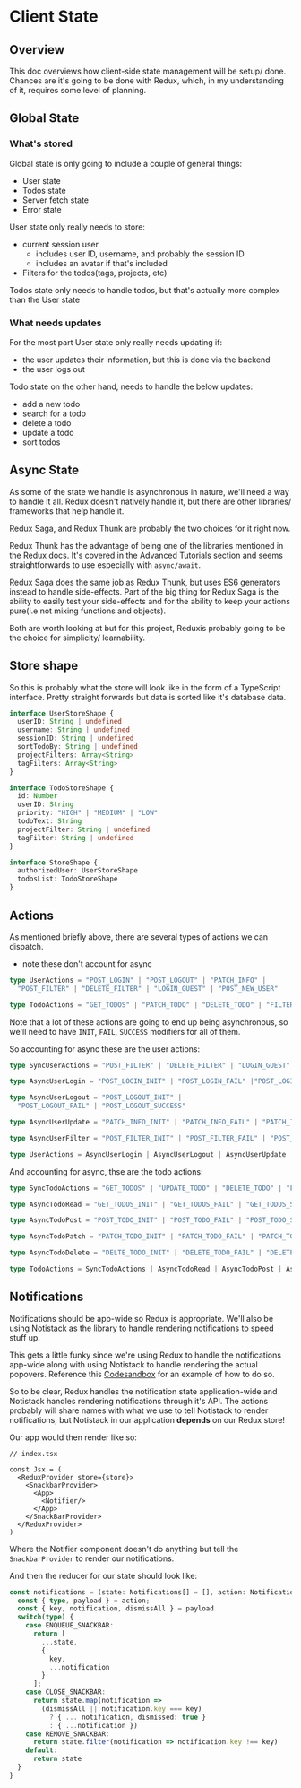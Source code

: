 # Client State
## Overview
This doc overviews how client-side state management will be setup/ done. Chances are it's going to be done with Redux, which, in my understanding of it, requires some level of planning.

## Global State
### What's stored
Global state is only going to include a couple of general things:
- User state
- Todos state
- Server fetch state
- Error state

User state only really needs to store:
- current session user
  - includes user ID, username, and probably the session ID
  - includes an avatar if that's included
- Filters for the todos(tags, projects, etc)

Todos state only needs to handle todos, but that's actually more complex than the User state

### What needs updates
For the most part User state only really needs updating if:
- the user updates their information, but this is done via the backend
- the user logs out

Todo state on the other hand, needs to handle the below updates:
- add a new todo
- search for a todo
- delete a todo
- update a todo
- sort todos

## Async State
As some of the state we handle is asynchronous in nature, we'll need a way to handle it all. Redux doesn't natively handle it, but there are other libraries/ frameworks that help handle it.

Redux Saga, and Redux Thunk are probably the two choices for it right now.

Redux Thunk has the advantage of being one of the libraries mentioned in the Redux docs. It's covered in the Advanced Tutorials section and seems straightforwards to use especially with `async/await`.

Redux Saga does the same job as Redux Thunk, but uses ES6 generators instead to handle side-effects. Part of the big thing for Redux Saga is the ability to easily test your side-effects and for the ability to keep your actions pure(i.e not mixing functions and objects).

Both are worth looking at but for this project, Reduxis probably going to be the choice for simplicity/ learnability.

## Store shape
So this is probably what the store will look like in the form of a TypeScript interface. Pretty straight forwards but data is sorted like it's database data.

```ts
interface UserStoreShape {
  userID: String | undefined
  username: String | undefined
  sessionID: String | undefined
  sortTodoBy: String | undefined
  projectFilters: Array<String>
  tagFilters: Array<String>
}

interface TodoStoreShape {
  id: Number
  userID: String
  priority: "HIGH" | "MEDIUM" | "LOW"
  todoText: String
  projectFilter: String | undefined
  tagFilter: String | undefined
}

interface StoreShape {
  authorizedUser: UserStoreShape
  todosList: TodoStoreShape
}


```

## Actions
As mentioned briefly above, there are several types of actions we can dispatch.
- note these don't account for async
```ts
type UserActions = "POST_LOGIN" | "POST_LOGOUT" | "PATCH_INFO" |
  "POST_FILTER" | "DELETE_FILTER" | "LOGIN_GUEST" | "POST_NEW_USER"

type TodoActions = "GET_TODOS" | "PATCH_TODO" | "DELETE_TODO" | "FILTER_TODOS" | "SORT_TODOS"

```

Note that a lot of these actions are going to end up being asynchronous, so we'll need to have `INIT`, `FAIL`, `SUCCESS` modifiers for all of them.

So accounting for async these are the user actions:
```ts
type SyncUserActions = "POST_FILTER" | "DELETE_FILTER" | "LOGIN_GUEST"

type AsyncUserLogin = "POST_LOGIN_INIT" | "POST_LOGIN_FAIL" |"POST_LOGIN_SUCCESS"

type AsyncUserLogout = "POST_LOGOUT_INIT" |
  "POST_LOGOUT_FAIL" | "POST_LOGOUT_SUCCESS"

type AsyncUserUpdate = "PATCH_INFO_INIT" | "PATCH_INFO_FAIL" | "PATCH_INFO_SUCCESS"

type AsyncUserFilter = "POST_FILTER_INIT" | "POST_FILTER_FAIL" | "POST_FILTER_SUCCESS" | "DELETE_FILTER_INIT" | "DELETE_FILTER_FAIL" | "DELETE_FILTER_SUCCESS"

type UserActions = AsyncUserLogin | AsyncUserLogout | AsyncUserUpdate | AsyncUserFilter | SyncUserActions

```

And accounting for async, thse are the todo actions:
```ts
type SyncTodoActions = "GET_TODOS" | "UPDATE_TODO" | "DELETE_TODO" | "FILTER_TODOS" | "SORT_TODOS"

type AsyncTodoRead = "GET_TODOS_INIT" | "GET_TODOS_FAIL" | "GET_TODOS_SUCCESS" | "SEARCH_TODOS_INIT" | "SEARCH_TODOS_FAIL" | "SEARCH_TODOS_SUCCESS"

type AsyncTodoPost = "POST_TODO_INIT" | "POST_TODO_FAIL" | "POST_TODO_SUCCESS"

type AsyncTodoPatch = "PATCH_TODO_INIT" | "PATCH_TODO_FAIL" | "PATCH_TODO_SUCCESS"

type AsyncTodoDelete = "DELTE_TODO_INIT" | "DELETE_TODO_FAIL" | "DELETE_TODO_SUCCESS"

type TodoActions = SyncTodoActions | AsyncTodoRead | AsyncTodoPost | AsyncTodoPatch | AsyncTodoDelete
```

## Notifications
Notifications should be app-wide so Redux is appropriate. We'll also be using [Notistack](https://github.com/iamhosseindhv/notistack) as the library to handle rendering notifications to speed stuff up.

This gets a little funky since we're using Redux to handle the notifications app-wide along with using Notistack to handle rendering the actual popovers. Reference this [Codesandbox](https://codesandbox.io/s/notistack-redux-hook-example-06xul) for an example of how to do so.

So to be clear, Redux handles the notification state application-wide and Notistack handles rendering notifications through it's API. The actions probably will share names with what we use to tell Notistack to render notifications, but Notistack in our application **depends** on our Redux store!

Our app would then render like so:
```tsx
// index.tsx

const Jsx = (
  <ReduxProvider store={store}>
    <SnackbarProvider>
      <App>
        <Notifier/>
      </App>
    </SnackBarProvider>
  </ReduxProvider>
)
```

Where the Notifier component doesn't do anything but tell the `SnackbarProvider` to render our notifications.

And then the reducer for our state should look like:
```ts
const notifications = (state: Notifications[] = [], action: NotificationAction) : Notifications[] => {
  const { type, payload } = action;
  const { key, notification, dismissAll } = payload
  switch(type) {
    case ENQUEUE_SNACKBAR:
      return [
        ...state,
        {
          key,
          ...notification
        }
      ];
    case CLOSE_SNACKBAR:
      return state.map(notification =>
        (dismissAll || notification.key === key)
          ? { ... notification, dismissed: true }
          : { ...notification })
    case REMOVE_SNACKBAR:
      return state.filter(notification => notification.key !== key)
    default:
      return state
  }
}
```